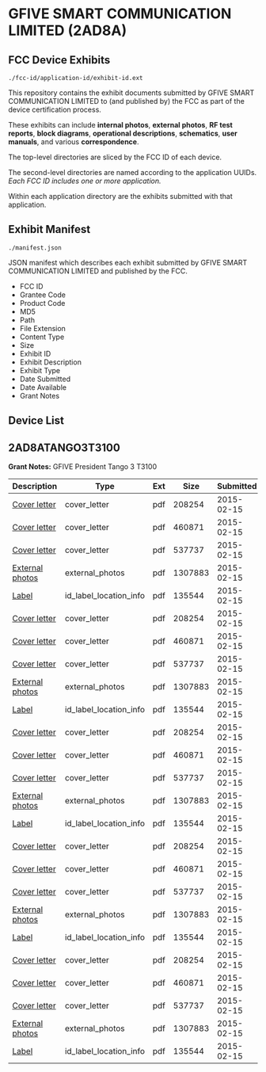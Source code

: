 # GFIVE SMART COMMUNICATION LIMITED (2AD8A)
## FCC Device Exhibits

```
./fcc-id/application-id/exhibit-id.ext
```

This repository contains the exhibit documents submitted by GFIVE SMART COMMUNICATION LIMITED to (and published by) the FCC as part of the device certification process.

These exhibits can include **internal photos**, **external photos**, **RF test reports**, **block diagrams**, **operational descriptions**, **schematics**, **user manuals**, and various **correspondence**.

The top-level directories are sliced by the FCC ID of each device.

The second-level directories are named according to the application UUIDs. *Each FCC ID includes one or more application.*

Within each application directory are the exhibits submitted with that application. 

## Exhibit Manifest

```
./manifest.json
```

JSON manifest which describes each exhibit submitted by GFIVE SMART COMMUNICATION LIMITED and published by the FCC.

- FCC ID
- Grantee Code
- Product Code
- MD5
- Path
- File Extension
- Content Type
- Size
- Exhibit ID
- Exhibit Description
- Exhibit Type
- Date Submitted
- Date Available
- Grant Notes

## Device List
## 2AD8ATANGO3T3100
**Grant Notes:** GFIVE President Tango 3 T3100

| Description | Type | Ext | Size | Submitted | Available |
| ----------- | ---- | --- | ---- | --------- | --------- |
| [Cover letter](2AD8ATANGO3T3100/56fa7c451f3527ed39ef28bb743ab76d/2535321.pdf) | cover_letter | pdf | 208254 | 2015-02-15 | 2015-02-15 |
| [Cover letter](2AD8ATANGO3T3100/56fa7c451f3527ed39ef28bb743ab76d/2535322.pdf) | cover_letter | pdf | 460871 | 2015-02-15 | 2015-02-15 |
| [Cover letter](2AD8ATANGO3T3100/56fa7c451f3527ed39ef28bb743ab76d/2535323.pdf) | cover_letter | pdf | 537737 | 2015-02-15 | 2015-02-15 |
| [External photos](2AD8ATANGO3T3100/56fa7c451f3527ed39ef28bb743ab76d/2456698.pdf) | external_photos | pdf | 1307883 | 2015-02-15 | 2015-02-15 |
| [Label](2AD8ATANGO3T3100/56fa7c451f3527ed39ef28bb743ab76d/2535325.pdf) | id_label_location_info | pdf | 135544 | 2015-02-15 | 2015-02-15 |
| [Cover letter](2AD8ATANGO3T3100/6a8a2d06ace522155570bd91c2c82b27/2535321.pdf) | cover_letter | pdf | 208254 | 2015-02-15 | 2015-02-15 |
| [Cover letter](2AD8ATANGO3T3100/6a8a2d06ace522155570bd91c2c82b27/2535322.pdf) | cover_letter | pdf | 460871 | 2015-02-15 | 2015-02-15 |
| [Cover letter](2AD8ATANGO3T3100/6a8a2d06ace522155570bd91c2c82b27/2535323.pdf) | cover_letter | pdf | 537737 | 2015-02-15 | 2015-02-15 |
| [External photos](2AD8ATANGO3T3100/6a8a2d06ace522155570bd91c2c82b27/2456698.pdf) | external_photos | pdf | 1307883 | 2015-02-15 | 2015-02-15 |
| [Label](2AD8ATANGO3T3100/6a8a2d06ace522155570bd91c2c82b27/2535325.pdf) | id_label_location_info | pdf | 135544 | 2015-02-15 | 2015-02-15 |
| [Cover letter](2AD8ATANGO3T3100/09cd43dc0bc1776efcf3c59383ec0721/2535321.pdf) | cover_letter | pdf | 208254 | 2015-02-15 | 2015-02-15 |
| [Cover letter](2AD8ATANGO3T3100/09cd43dc0bc1776efcf3c59383ec0721/2535322.pdf) | cover_letter | pdf | 460871 | 2015-02-15 | 2015-02-15 |
| [Cover letter](2AD8ATANGO3T3100/09cd43dc0bc1776efcf3c59383ec0721/2535323.pdf) | cover_letter | pdf | 537737 | 2015-02-15 | 2015-02-15 |
| [External photos](2AD8ATANGO3T3100/09cd43dc0bc1776efcf3c59383ec0721/2456698.pdf) | external_photos | pdf | 1307883 | 2015-02-15 | 2015-02-15 |
| [Label](2AD8ATANGO3T3100/09cd43dc0bc1776efcf3c59383ec0721/2535325.pdf) | id_label_location_info | pdf | 135544 | 2015-02-15 | 2015-02-15 |
| [Cover letter](2AD8ATANGO3T3100/d1d4ff48172dfa13a77ae877958eecd3/2535321.pdf) | cover_letter | pdf | 208254 | 2015-02-15 | 2015-02-15 |
| [Cover letter](2AD8ATANGO3T3100/d1d4ff48172dfa13a77ae877958eecd3/2535322.pdf) | cover_letter | pdf | 460871 | 2015-02-15 | 2015-02-15 |
| [Cover letter](2AD8ATANGO3T3100/d1d4ff48172dfa13a77ae877958eecd3/2535323.pdf) | cover_letter | pdf | 537737 | 2015-02-15 | 2015-02-15 |
| [External photos](2AD8ATANGO3T3100/d1d4ff48172dfa13a77ae877958eecd3/2456698.pdf) | external_photos | pdf | 1307883 | 2015-02-15 | 2015-02-15 |
| [Label](2AD8ATANGO3T3100/d1d4ff48172dfa13a77ae877958eecd3/2535325.pdf) | id_label_location_info | pdf | 135544 | 2015-02-15 | 2015-02-15 |
| [Cover letter](2AD8ATANGO3T3100/5a5f08e5d649d5090f589c324087e789/2535321.pdf) | cover_letter | pdf | 208254 | 2015-02-15 | 2015-02-15 |
| [Cover letter](2AD8ATANGO3T3100/5a5f08e5d649d5090f589c324087e789/2535322.pdf) | cover_letter | pdf | 460871 | 2015-02-15 | 2015-02-15 |
| [Cover letter](2AD8ATANGO3T3100/5a5f08e5d649d5090f589c324087e789/2535323.pdf) | cover_letter | pdf | 537737 | 2015-02-15 | 2015-02-15 |
| [External photos](2AD8ATANGO3T3100/5a5f08e5d649d5090f589c324087e789/2456698.pdf) | external_photos | pdf | 1307883 | 2015-02-15 | 2015-02-15 |
| [Label](2AD8ATANGO3T3100/5a5f08e5d649d5090f589c324087e789/2535325.pdf) | id_label_location_info | pdf | 135544 | 2015-02-15 | 2015-02-15 |
